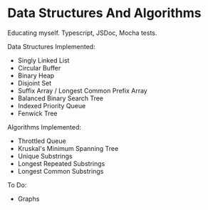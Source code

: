 # Data Structures And Algorithms

Educating myself. Typescript, JSDoc, Mocha tests.


Data Structures Implemented:
* Singly Linked List
* Circular Buffer
* Binary Heap
* Disjoint Set
* Suffix Array / Longest Common Prefix Array
* Balanced Binary Search Tree
* Indexed Priority Queue
* Fenwick Tree


Algorithms Implemented:
* Throttled Queue
* Kruskal's Minimum Spanning Tree
* Unique Substrings
* Longest Repeated Substrings
* Longest Common Substrings


To Do:
* Graphs